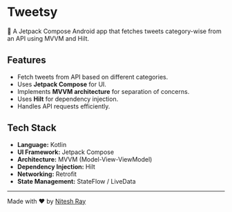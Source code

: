 # Tweetsy

🚀 A Jetpack Compose Android app that fetches tweets category-wise from an API using MVVM and Hilt.

## Features
- Fetch tweets from API based on different categories.
- Uses **Jetpack Compose** for UI.
- Implements **MVVM architecture** for separation of concerns.
- Uses **Hilt** for dependency injection.
- Handles API requests efficiently.

## Tech Stack
- **Language:** Kotlin
- **UI Framework:** Jetpack Compose
- **Architecture:** MVVM (Model-View-ViewModel)
- **Dependency Injection:** Hilt
- **Networking:** Retrofit
- **State Management:** StateFlow / LiveData

---
Made with ❤️ by [Nitesh Ray](https://github.com/mrniteshray/)

